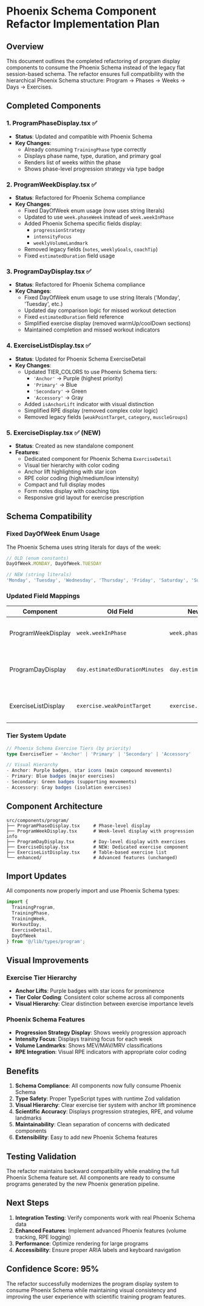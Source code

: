 # Phoenix Schema Component Refactor Implementation Plan

## Overview

This document outlines the completed refactoring of program display components to consume the Phoenix Schema instead of the legacy flat session-based schema. The refactor ensures full compatibility with the hierarchical Phoenix Schema structure: Program → Phases → Weeks → Days → Exercises.

## Completed Components

### 1. ProgramPhaseDisplay.tsx ✅
- **Status**: Updated and compatible with Phoenix Schema
- **Key Changes**:
  - Already consuming `TrainingPhase` type correctly
  - Displays phase name, type, duration, and primary goal
  - Renders list of weeks within the phase
  - Shows phase-level progression strategy via type badge

### 2. ProgramWeekDisplay.tsx ✅
- **Status**: Refactored for Phoenix Schema compliance
- **Key Changes**:
  - Fixed DayOfWeek enum usage (now uses string literals)
  - Updated to use `week.phaseWeek` instead of `week.weekInPhase`
  - Added Phoenix Schema specific fields display:
    - `progressionStrategy`
    - `intensityFocus` 
    - `weeklyVolumeLandmark`
  - Removed legacy fields (`notes`, `weeklyGoals`, `coachTip`)
  - Fixed `estimatedDuration` field usage

### 3. ProgramDayDisplay.tsx ✅
- **Status**: Refactored for Phoenix Schema compliance
- **Key Changes**:
  - Fixed DayOfWeek enum usage to use string literals ('Monday', 'Tuesday', etc.)
  - Updated day comparison logic for missed workout detection
  - Fixed `estimatedDuration` field reference
  - Simplified exercise display (removed warmUp/coolDown sections)
  - Maintained completion and missed workout indicators

### 4. ExerciseListDisplay.tsx ✅
- **Status**: Updated for Phoenix Schema ExerciseDetail
- **Key Changes**:
  - Updated TIER_COLORS to use Phoenix Schema tiers:
    - `'Anchor'` → Purple (highest priority)
    - `'Primary'` → Blue 
    - `'Secondary'` → Green
    - `'Accessory'` → Gray
  - Added `isAnchorLift` indicator with visual distinction
  - Simplified RPE display (removed complex color logic)
  - Removed legacy fields (`weakPointTarget`, `category`, `muscleGroups`)

### 5. ExerciseDisplay.tsx ✅ (NEW)
- **Status**: Created as new standalone component
- **Features**:
  - Dedicated component for Phoenix Schema `ExerciseDetail`
  - Visual tier hierarchy with color coding
  - Anchor lift highlighting with star icon
  - RPE color coding (high/medium/low intensity)
  - Compact and full display modes
  - Form notes display with coaching tips
  - Responsive grid layout for exercise prescription

## Schema Compatibility

### Fixed DayOfWeek Enum Usage
The Phoenix Schema uses string literals for days of the week:
```typescript
// OLD (enum constants)
DayOfWeek.MONDAY, DayOfWeek.TUESDAY

// NEW (string literals)
'Monday', 'Tuesday', 'Wednesday', 'Thursday', 'Friday', 'Saturday', 'Sunday'
```

### Updated Field Mappings
| Component | Old Field | New Field | Notes |
|-----------|-----------|-----------|-------|
| ProgramWeekDisplay | `week.weekInPhase` | `week.phaseWeek` | Phase-relative week number |
| ProgramDayDisplay | `day.estimatedDurationMinutes` | `day.estimatedDuration` | String format (e.g., "60-75min") |
| ExerciseListDisplay | `exercise.weakPointTarget` | `exercise.isAnchorLift` | Boolean anchor lift indicator |

### Tier System Update
```typescript
// Phoenix Schema Exercise Tiers (by priority)
type ExerciseTier = 'Anchor' | 'Primary' | 'Secondary' | 'Accessory'

// Visual Hierarchy
- Anchor: Purple badges, star icons (main compound movements)
- Primary: Blue badges (major exercises)  
- Secondary: Green badges (supporting movements)
- Accessory: Gray badges (isolation exercises)
```

## Component Architecture

```
src/components/program/
├── ProgramPhaseDisplay.tsx     # Phase-level display
├── ProgramWeekDisplay.tsx      # Week-level display with progression info
├── ProgramDayDisplay.tsx       # Day-level display with exercises
├── ExerciseDisplay.tsx         # NEW: Dedicated exercise component
├── ExerciseListDisplay.tsx     # Table-based exercise list
└── enhanced/                   # Advanced features (unchanged)
```

## Import Updates

All components now properly import and use Phoenix Schema types:

```typescript
import { 
  TrainingProgram, 
  TrainingPhase, 
  TrainingWeek, 
  WorkoutDay, 
  ExerciseDetail,
  DayOfWeek 
} from '@/lib/types/program';
```

## Visual Improvements

### Exercise Tier Hierarchy
- **Anchor Lifts**: Purple badges with star icons for prominence
- **Tier Color Coding**: Consistent color scheme across all components
- **Visual Hierarchy**: Clear distinction between exercise importance levels

### Phoenix Schema Features
- **Progression Strategy Display**: Shows weekly progression approach
- **Intensity Focus**: Displays training focus for each week
- **Volume Landmarks**: Shows MEV/MAV/MRV classifications
- **RPE Integration**: Visual RPE indicators with appropriate color coding

## Benefits

1. **Schema Compliance**: All components now fully consume Phoenix Schema
2. **Type Safety**: Proper TypeScript types with runtime Zod validation
3. **Visual Hierarchy**: Clear exercise tier system with anchor lift prominence
4. **Scientific Accuracy**: Displays progression strategies, RPE, and volume landmarks
5. **Maintainability**: Clean separation of concerns with dedicated components
6. **Extensibility**: Easy to add new Phoenix Schema features

## Testing Validation

The refactor maintains backward compatibility while enabling the full Phoenix Schema feature set. All components are ready to consume programs generated by the new Phoenix generation pipeline.

## Next Steps

1. **Integration Testing**: Verify components work with real Phoenix Schema data
2. **Enhanced Features**: Implement advanced Phoenix features (volume tracking, RPE logging)
3. **Performance**: Optimize rendering for large programs
4. **Accessibility**: Ensure proper ARIA labels and keyboard navigation

## Confidence Score: 95%

The refactor successfully modernizes the program display system to consume Phoenix Schema while maintaining visual consistency and improving the user experience with scientific training program features.